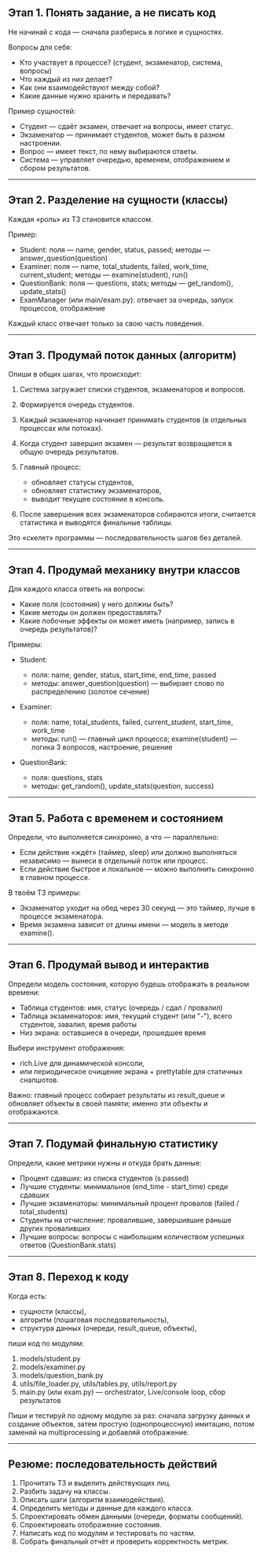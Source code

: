 ## Этап 1. Понять задание, а не писать код

Не начинай с кода — сначала разберись в логике и сущностях.

Вопросы для себя:

* Кто участвует в процессе? (студент, экзаменатор, система, вопросы)
* Что каждый из них делает?
* Как они взаимодействуют между собой?
* Какие данные нужно хранить и передавать?

Пример сущностей:

* Студент — сдаёт экзамен, отвечает на вопросы, имеет статус.
* Экзаменатор — принимает студентов, может быть в разном настроении.
* Вопрос — имеет текст, по нему выбираются ответы.
* Система — управляет очередью, временем, отображением и сбором результатов.

---

## Этап 2. Разделение на сущности (классы)

Каждая «роль» из ТЗ становится классом.

Пример:

* Student: поля — name, gender, status, passed; методы — answer_question(question)
* Examiner: поля — name, total_students, failed, work_time, current_student; методы — examine(student), run()
* QuestionBank: поля — questions, stats; методы — get_random(), update_stats()
* ExamManager (или main/exam.py): отвечает за очередь, запуск процессов, отображение

Каждый класс отвечает только за свою часть поведения.

---

## Этап 3. Продумай поток данных (алгоритм)

Опиши в общих шагах, что происходит:

1. Система загружает списки студентов, экзаменаторов и вопросов.
2. Формируется очередь студентов.
3. Каждый экзаменатор начинает принимать студентов (в отдельных процессах или потоках).
4. Когда студент завершил экзамен — результат возвращается в общую очередь результатов.
5. Главный процесс:

   * обновляет статусы студентов,
   * обновляет статистику экзаменаторов,
   * выводит текущее состояние в консоль.
6. После завершения всех экзаменаторов собираются итоги, считается статистика и выводятся финальные таблицы.

Это «скелет» программы — последовательность шагов без деталей.

---

## Этап 4. Продумай механику внутри классов

Для каждого класса ответь на вопросы:

* Какие поля (состояния) у него должны быть?
* Какие методы он должен предоставлять?
* Какие побочные эффекты он может иметь (например, запись в очередь результатов)?

Примеры:

* Student:

  * поля: name, gender, status, start_time, end_time, passed
  * методы: answer_question(question) — выбирает слово по распределению (золотое сечение)
* Examiner:

  * поля: name, total_students, failed, current_student, start_time, work_time
  * методы: run() — главный цикл процесса; examine(student) — логика 3 вопросов, настроение, решение
* QuestionBank:

  * поля: questions, stats
  * методы: get_random(), update_stats(question, success)

---

## Этап 5. Работа с временем и состоянием

Определи, что выполняется синхронно, а что — параллельно:

* Если действие «ждёт» (таймер, sleep) или должно выполняться независимо — вынеси в отдельный поток или процесс.
* Если действие быстрое и локальное — можно выполнить синхронно в главном процессе.

В твоём ТЗ примеры:

* Экзаменатор уходит на обед через 30 секунд — это таймер, лучше в процессе экзаменатора.
* Время экзамена зависит от длины имени — модель в методе examine().

---

## Этап 6. Продумай вывод и интерактив

Определи модель состояния, которую будешь отображать в реальном времени:

* Таблица студентов: имя, статус (очередь / сдал / провалил)
* Таблица экзаменаторов: имя, текущий студент (или "-"), всего студентов, завалил, время работы
* Низ экрана: оставшиеся в очереди, прошедшее время

Выбери инструмент отображения:

* rich.Live для динамической консоли,
* или периодическое очищение экрана + prettytable для статичных снапшотов.

Важно: главный процесс собирает результаты из result_queue и обновляет объекты в своей памяти; именно эти объекты и отображаются.

---

## Этап 7. Подумай финальную статистику

Определи, какие метрики нужны и откуда брать данные:

* Процент сдавших: из списка студентов (s.passed)
* Лучшие студенты: минимальное (end_time - start_time) среди сдавших
* Лучшие экзаменаторы: минимальный процент провалов (failed / total_students)
* Студенты на отчисление: провалившие, завершившие раньше других проваливших
* Лучшие вопросы: вопросы с наибольшим количеством успешных ответов (QuestionBank.stats)

---

## Этап 8. Переход к коду

Когда есть:

* сущности (классы),
* алгоритм (пошаговая последовательность),
* структура данных (очереди, result_queue, объекты),

пиши код по модулям:

1. models/student.py
2. models/examiner.py
3. models/question_bank.py
4. utils/file_loader.py, utils/tables.py, utils/report.py
5. main.py (или exam.py) — orchestrator, Live/console loop, сбор результатов

Пиши и тестируй по одному модулю за раз: сначала загрузку данных и создание объектов, затем простую (однопроцессную) имитацию, потом заменяй на multiprocessing и добавляй отображение.

---

## Резюме: последовательность действий

1. Прочитать ТЗ и выделить действующих лиц.
2. Разбить задачу на классы.
3. Описать шаги (алгоритм взаимодействия).
4. Определить методы и данные для каждого класса.
5. Спроектировать обмен данными (очереди, форматы сообщений).
6. Спроектировать отображение состояния.
7. Написать код по модулям и тестировать по частям.
8. Собрать финальный отчёт и проверить корректность метрик.